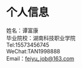 个人信息
=========
姓名：谭富康  
毕业院校：湖南科技职业学院  
Tel:15573456745  
WeChat:TAN1998888    
Email：feiyu_job@163.com  
